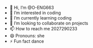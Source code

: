 - 👋 Hi, I’m @O-ENG663
- 👀 I’m interested in coding
- 🌱 I’m currently learning coding
- 💞️ I’m looking to collaborate on projects
- 📫 How to reach me 2027290233
- 😄 Pronouns: she
- ⚡ Fun fact dance

<!---
O-ENG663/O-ENG663 is a ✨ special ✨ repository because its `README.md` (this file) appears on your GitHub profile.
You can click the Preview link to take a look at your changes.
--->
